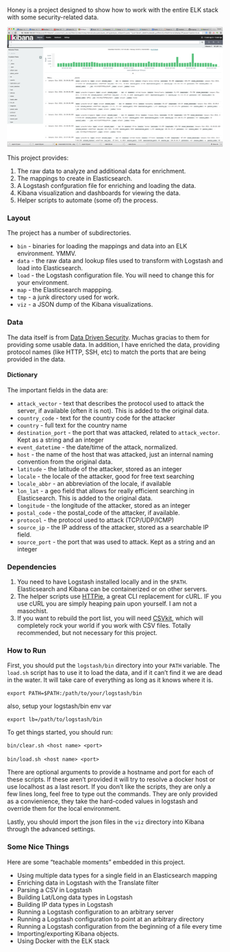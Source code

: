 Honey is a project designed to show how to work with the entire ELK stack with some security-related data.


![](https://github.com/morgango/honey/blob/master/kibana.png)

This project provides:

1. The raw data to analyze and additional data for enrichment.
1. The mappings to create in Elasticsearch.
1. A Logstash confguration file for enriching and loading the data.
1. Kibana visualization and dashboards for viewing the data.
1. Helper scripts to automate (some of) the process.

### Layout

The project has a number of subdirectories.

* `bin` - binaries for loading the mappings and data into an ELK environment. YMMV.
* `data` - the raw data and lookup files used to transform with Logstash and load into Elasticsearch.
* `load` - the Logstash configuration file. You will need to change this for your environment.
* `map` - the Elasticsearch mappping.
* `tmp` - a junk directory used for work.
* `viz` - a JSON dump of the Kibana visualizations.

### Data

The data itself is from [Data Driven Security](http://datadrivensecurity.info/blog/pages/dds-dataset-collection.html).  Muchas gracias to them for providing some usable data. In addition, I have enriched the data, providing protocol names (like HTTP, SSH, etc) to match the ports that are being provided in the data.


#### Dictionary

The important fields in the data are:

* `attack_vector` - text that describes the protocol used to attack the server, if available (often it is not).  This is added to the original data.
* `country_code` -  text for the country code for the attacker
* `country` -  full text for the country name
* `destination_port` -  the port that was attacked, related to `attack_vector`.  Kept as a string and an integer
* `event_datetime` - the date/time of the attack, normalized.
* `host` - the name of the host that was attacked, just an internal naming convention from the original data.
* `latitude` -  the latitude of the attacker, stored as an integer
* `locale` -  the locale of the attacker, good for free text searching
* `locale_abbr` -  an abbreviation of the locale, if available
* `lon_lat` -  a geo field that allows for really efficient searching in Elasticsearch.  This is added to the original data.
* `longitude` -  the longitude of the attacker, stored as an integer
* `postal_code` -  the postal_code of the attacker, if available.
* `protocol` -  the protocol used to attack (TCP/UDP/ICMP)
* `source_ip` -  the IP address of the attacker, stored as a searchable IP field.
* `source_port` -  the port that was used to attack.  Kept as a string and an integer

### Dependencies

1. You need to have Logstash installed locally and in the `$PATH`.  Elasticsearch and Kibana can be containerized or on other servers.
1. The helper scripts use [HTTPie](https://github.com/jkbrzt/httpie), a great CLI replacement for cURL.  IF you use cURL you are simply heaping pain upon yourself.  I am not a masochist.
1. If you want to rebuild the port list, you will need [CSVkit](https://github.com/onyxfish/csvkit), which will completely rock your world if you work with CSV files.  Totally recommended, but not necessary for this project.

### How to Run

First, you should put the `logstash/bin` directory into your `PATH` variable.  The `load.sh` script has to use it to load the data, and if it can’t find it we are dead in the water.  It will take care of everything as long as it knows where it is.
```
export PATH=$PATH:/path/to/your/logstash/bin 
```
also, setup your logstash/bin env var

```
export lb=/path/to/logstash/bin
```

To get things started, you should run:

```
bin/clear.sh <host name> <port>

bin/load.sh <host name> <port>
```

There are optional arguments to provide a hostname and port for each of these scripts.  If these aren’t provided it will try to resolve a docker host or use localhost as a last resort. If you don’t like the scripts, they are only a few lines long, feel free to type out the commands.  They are only provided as a convienience, they take the hard-coded values in logstash and override them for the local environment.

Lastly, you should import the json files in the `viz` directory into Kibana through the advanced settings.

### Some Nice Things

Here are some “teachable moments” embedded in this project.

* Using multiple data types for a single field in an Elasticsearch mapping
* Enriching data in Logstash with the Translate filter
* Parsing a CSV in Logstash
* Building Lat/Long data types in Logstash
* Building IP data types in Logstash
* Running a Logstash configuration to an arbitrary server
* Running a Logstash configuration to point at an arbitrary directory
* Running a Logstash configuration from the beginning of a file every time
* Importing/exporting Kibana objects.
* Using Docker with the ELK stack


